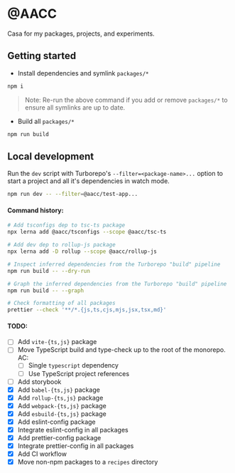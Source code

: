 # @AACC

Casa for my packages, projects, and experiments.

## Getting started

- Install dependencies and symlink `packages/*`

```sh
npm i
```

> Note: Re-run the above command if you add or remove `packages/*` to ensure all
> symlinks are up to date.

- Build all `packages/*`

```sh
npm run build
```

## Local development

Run the `dev` script with Turborepo's `--filter=<package-name>...` option to
start a project and all it's dependencies in watch mode.

```sh
npm run dev -- --filter=@aacc/test-app...
```

#### Command history:

```sh
# Add tsconfigs dep to tsc-ts package
npx lerna add @aacc/tsconfigs --scope @aacc/tsc-ts

# Add dev dep to rollup-js package
npx lerna add -D rollup --scope @aacc/rollup-js

# Inspect inferred dependencies from the Turborepo "build" pipeline
npm run build -- --dry-run

# Graph the inferred dependencies from the Turborepo "build" pipeline
npm run build -- --graph

# Check formatting of all packages
prettier --check '**/*.{js,ts,cjs,mjs,jsx,tsx,md}'
```

#### TODO:

- [ ] Add `vite-{ts,js}` package
- [ ] Move TypeScript build and type-check up to the root of the monorepo. AC:
  - [ ] Single `typescript` dependency
  - [ ] Use TypeScript project references
- [ ] Add storybook
- [x] Add `babel-{ts,js}` package
- [x] Add `rollup-{ts,js}` package
- [x] Add `webpack-{ts,js}` package
- [x] Add `esbuild-{ts,js}` package
- [x] Add eslint-config package
- [x] Integrate eslint-config in all packages
- [x] Add prettier-config package
- [x] Integrate prettier-config in all packages
- [x] Add CI workflow
- [x] Move non-npm packages to a `recipes` directory
